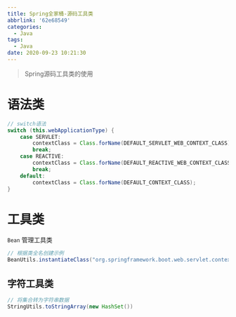 ```yaml
---
title: Spring全家桶-源码工具类
abbrlink: '62e68549'
categories:
  - Java
tags:
  - Java
date: 2020-09-23 10:21:30
---
```


> Spring源码工具类的使用

<!-- more -->



# 语法类

```java
// switch语法
switch (this.webApplicationType) {
    case SERVLET:
        contextClass = Class.forName(DEFAULT_SERVLET_WEB_CONTEXT_CLASS);
        break;
    case REACTIVE:
        contextClass = Class.forName(DEFAULT_REACTIVE_WEB_CONTEXT_CLASS);
        break;
    default:
        contextClass = Class.forName(DEFAULT_CONTEXT_CLASS);
}
```





# 工具类

`Bean` 管理工具类

```java
// 根据类全名创建示例
BeanUtils.instantiateClass("org.springframework.boot.web.servlet.context.AnnotationConfigServletWebServerApplicationContext");

```



## 字符工具类

```java
// 将集合转为字符串数据
StringUtils.toStringArray(new HashSet())
```


